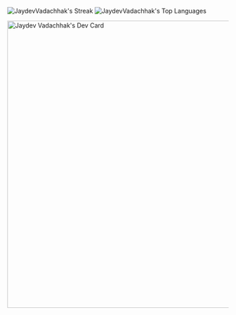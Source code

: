 <!-- ## Hi <img src="https://raw.githubusercontent.com/ABSphreak/ABSphreak/master/gifs/Hi.gif" width="30px"> I am Jaydev Vadachhak
[<img height="30" src="https://img.shields.io/badge/twitter-%231DA1F2.svg?&style=for-the-badge&logo=twitter&logoColor=white" />][twitter]
[<img height="30" src="https://img.shields.io/badge/linkedin-blue.svg?&style=for-the-badge&logo=linkedin&logoColor=white" />][LinkedIn]

### My languages -->

<!-- <p> -->
<!-- <img align="left" alt="Java" src="https://img.icons8.com/color/48/000000/java-coffee-cup-logo.png" width="26" height="26"/>
<img align="left" alt="python" src="https://cdn3.iconfinder.com/data/icons/logos-and-brands-adobe/512/267_Python-512.png" width="26" height="26"/>
<img align="left" alt="Kotlin" width="26" height="26" src="https://img.icons8.com/color/48/000000/kotlin.png"/>
<img align="left" alt="HTML5" width="26px" src="https://raw.githubusercontent.com/github/explore/80688e429a7d4ef2fca1e82350fe8e3517d3494d/topics/html/html.png" />
<img align="left" alt="CSS3" width="26px" src="https://raw.githubusercontent.com/github/explore/80688e429a7d4ef2fca1e82350fe8e3517d3494d/topics/css/css.png" />
<img align="left" alt="JavaScript" width="26px" src="https://raw.githubusercontent.com/github/explore/80688e429a7d4ef2fca1e82350fe8e3517d3494d/topics/javascript/javascript.png" />
<img align="left" src="https://www.vectorlogo.zone/logos/git-scm/git-scm-icon.svg" alt="git" width="26" height="26"/> 
<img align="left" src="https://i.pinimg.com/originals/50/f1/58/50f1582a95bdac10f1c3fa295c8b947b.png" alt="mysql" width="26" height="26"/> -->
<!-- <img src="https://cdn3.iconfinder.com/data/icons/logos-and-brands-adobe/512/97_Docker-512.png" alt="Docker" width="40" height="40"/>  -->
<!-- <img src="https://upload.wikimedia.org/wikipedia/commons/2/29/Postgresql_elephant.svg" alt="PostGreSQL" width="40" height="40"/> -->
<!-- <img src="https://upload.wikimedia.org/wikipedia/commons/thumb/6/61/HTML5_logo_and_wordmark.svg/512px-HTML5_logo_and_wordmark.svg.png" alt="html5" height="40"/>  -->
<!-- <img src="https://upload.wikimedia.org/wikipedia/commons/thumb/d/d5/CSS3_logo_and_wordmark.svg/1200px-CSS3_logo_and_wordmark.svg.png" alt="css3" height="40"/>  -->
<!-- <img src="https://i.pinimg.com/originals/99/f8/87/99f887833c475448723d3c9ac16c179b.png" alt="C++" width="40" height="40"/>  -->
<!-- <img align="left" alt="MySQL" width="26px" src="https://raw.githubusercontent.com/github/explore/80688e429a7d4ef2fca1e82350fe8e3517d3494d/topics/mysql/mysql.png" /> -->
<!-- <img align="left" alt="Git" width="26px" src="https://raw.githubusercontent.com/github/explore/80688e429a7d4ef2fca1e82350fe8e3517d3494d/topics/git/git.png" /> -->
<!-- <br>
</p>
<br> -->

<!-- ### My Toolbox

<p>
<img align="left" alt="Visual Studio Code" width="26px" src="https://raw.githubusercontent.com/github/explore/80688e429a7d4ef2fca1e82350fe8e3517d3494d/topics/visual-studio-code/visual-studio-code.png" />
<img align="left" alt="GitHub" width="26px" src="https://raw.githubusercontent.com/github/explore/78df643247d429f6cc873026c0622819ad797942/topics/github/github.png" />
<img align="left" alt="Tableau" width="26px" height="26" src="https://img.icons8.com/color/64/4a90e2/tableau-software.png"/>
<img align="left" alt="Terminal" width="26px" src="https://raw.githubusercontent.com/github/explore/80688e429a7d4ef2fca1e82350fe8e3517d3494d/topics/terminal/terminal.png" />
<img alt="wordpress" src="https://img.icons8.com/color/96/000000/wordpress.png" width="26" height="26"/>
<img align="left" alt="Google Analytics" src="https://img.icons8.com/color/48/000000/google-analytics.png" width="26" height="26" />
<img align="left" alt="Photoshop" src="https://img.icons8.com/color/48/000000/adobe-photoshop.png" width="26" height="26" />
<img alt="Android" width="26" height="26" src="https://img.icons8.com/color/48/000000/android-os.png"/> -->
<!-- <img alt="Anaconda" width="26" height="26" src="https://img.icons8.com/dusk/64/000000/anaconda.png" />  -->
<!-- <br>
</p>
</br>

- 🔭 Working - SDE
- 🌱 Learning Everything
- 👯 Looking to collaborate with other content creators
- ⚡ Fun fact: I love to read Books
* Passionate for learning & exploring new Tech. I write [Blogs](https://medium.com/@jaydevvadachhak).
* Join my [Telegram Channel](https://t.me/JAS_NYT).

<table><tr><td valign="top" width="50%">

### My Latest Blog Posts
- [Working in Startup Vs Working in Service Companies](https://medium.com/@jaydevvadachhak/working-in-startup-vs-working-in-service-companies-6d4e37f8e75)
- [Corona affected U.S. To New U.S.](https://medium.com/@jaydevvadachhak/corona-affected-u-s-to-new-u-s-8159d5908b)
- [7 C’s Of Communication](https://medium.com/@jaydevvadachhak/7-cs-of-communication-4c0da7edd482)
- [Corona Digital Virus](https://medium.com/@jaydevvadachhak/corona-digital-virus-3e34e1dfb6b8)
- [Tangible Behaviour](https://medium.com/@jaydevvadachhak/tangible-behaviour-588730689713)

➡️ [more blog posts...](https://medium.com/@jaydevvadachhak)
</td>

<details>
<summary>📊 Github Stats</summary>
 <p align="center"> <img src="https://github-readme-stats.vercel.app/api?username=jaydevvadachhak&show_icons=true&theme=gotham" alt="Jaydev Vadachhak | Stats" />
</details>

![Top Langs](https://github-readme-stats.vercel.app/api/top-langs/?username=jaydevvadachhak&langs_count=8)

[twitter]: https://twitter.com/Jaydevvadachhak
[gmail]: https://gmail.com
[linkedin]: https://www.linkedin.com/in/jaydev-vadachhak-66220617a/
[Medium]: https://medium.com/@jaydevvadachhak
[Facebook]: https://www.facebook.com/jaydev.vadachhak/ -->

<!--- ![JaydevVadachhak's Stats](https://github-readme-stats.vercel.app/api?username=JaydevVadachhak&theme=dark&show_icons=true&hide_border=false&count_private=true) --->
![JaydevVadachhak's Streak](https://github-readme-streak-stats.herokuapp.com/?user=JaydevVadachhak&theme=dark&hide_border=false)
![JaydevVadachhak's Top Languages](https://github-readme-stats.vercel.app/api/top-langs/?username=JaydevVadachhak&theme=dark&show_icons=true&hide_border=false&layout=compact)

<!-- <a href="https://app.daily.dev/jaygrowexxer"><img src="https://api.daily.dev/devcards/6d51dc07f21f4a379ea14add68f38b26.png?r=agt" width="250" alt="Jaydev Growexx's Dev Card"/></a> -->
<!-- <a href="https://app.daily.dev/jaygrowexxer"><img src="https://api.daily.dev/devcards/v2/mR4x84vUiYFoiB6pn7hhg.png?type=default&r=v1m" width="356" alt="Jaydev Vadachhak's Dev Card"/></a> -->
<a href="https://app.daily.dev/jaygrowexxer"><img src="https://api.daily.dev/devcards/v2/mR4x84vUiYFoiB6pn7hhg.png?type=wide&r=cmh" width="652" alt="Jaydev Vadachhak's Dev Card"/></a>
